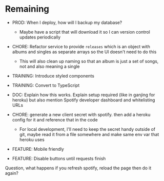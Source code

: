 # Remaining

* PROD: When I deploy, how will I backup my database?
    * Maybe have a script that will download it so I can version control updates periodically

* CHORE: Refactor service to provide `releases` which is an object with albums and singles as separate arrays so the UI doesn't need to do this
    * This will also clean up naming so that an album is just a set of songs, not and also meaning a single

* TRAINING: Introduce styled components

* TRAINING: Convert to TypeScript

* DOC: Explain how this works. Explain setup required (like in ganjing for heroku) but also mention Spotify developer dashboard and whitelisting URLs

* CHORE: generate a new client secret with spotify. then add a heroku config for it and reference that in the code
    * For local development, I'll need to keep the secret handy outside of git, maybe read it from a file somewhere and make same env var that heroku uses

* FEATURE: Mobile friendly

* FEATURE: Disable buttons until requests finish

Question, what happens if you refresh spotify, reload the page then do it again?